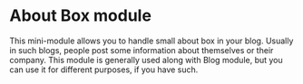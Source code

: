 About Box module
================

This mini-module allows you to handle small about box in your blog. 
Usually in such blogs, people post some information about themselves or their company.
This module is generally used along with Blog module, but you can use it for different purposes, if you have such.
